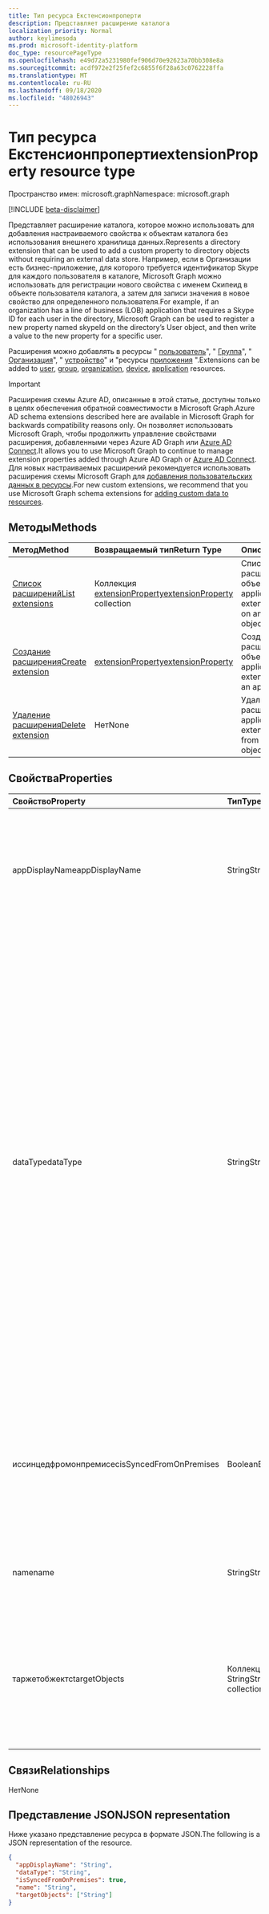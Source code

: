 ```yaml
---
title: Тип ресурса Екстенсионпроперти
description: Представляет расширение каталога
localization_priority: Normal
author: keylimesoda
ms.prod: microsoft-identity-platform
doc_type: resourcePageType
ms.openlocfilehash: e49d72a5231980fef906d70e92623a70bb308e8a
ms.sourcegitcommit: acdf972e2f25fef2c6855f6f28a63c0762228ffa
ms.translationtype: MT
ms.contentlocale: ru-RU
ms.lasthandoff: 09/18/2020
ms.locfileid: "48026943"
---
```

# <a name="extensionproperty-resource-type"></a><span data-ttu-id="bf4ae-103">Тип ресурса Екстенсионпроперти</span><span class="sxs-lookup"><span data-stu-id="bf4ae-103">extensionProperty resource type</span></span>

<span data-ttu-id="bf4ae-104">Пространство имен: microsoft.graph</span><span class="sxs-lookup"><span data-stu-id="bf4ae-104">Namespace: microsoft.graph</span></span>

[!INCLUDE [beta-disclaimer](../../includes/beta-disclaimer.md)]

<span data-ttu-id="bf4ae-105">Представляет расширение каталога, которое можно использовать для добавления настраиваемого свойства к объектам каталога без использования внешнего хранилища данных.</span><span class="sxs-lookup"><span data-stu-id="bf4ae-105">Represents a directory extension that can be used to add a custom property to directory objects without requiring an external data store.</span></span> <span data-ttu-id="bf4ae-106">Например, если в Организации есть бизнес-приложение, для которого требуется идентификатор Skype для каждого пользователя в каталоге, Microsoft Graph можно использовать для регистрации нового свойства с именем Скипеид в объекте пользователя каталога, а затем для записи значения в новое свойство для определенного пользователя.</span><span class="sxs-lookup"><span data-stu-id="bf4ae-106">For example, if an organization has a line of business (LOB) application that requires a Skype ID for each user in the directory, Microsoft Graph can be used to register a new property named skypeId on the directory’s User object, and then write a value to the new property for a specific user.</span></span>

<span data-ttu-id="bf4ae-107">Расширения можно добавлять в ресурсы " [пользователь](user.md)", " [Группа](group.md)", " [Организация](organization.md)", " [устройство](device.md)" и "ресурсы [приложения](application.md) ".</span><span class="sxs-lookup"><span data-stu-id="bf4ae-107">Extensions can be added to [user](user.md), [group](group.md), [organization](organization.md), [device](device.md), [application](application.md) resources.</span></span>

> [!IMPORTANT]
> <span data-ttu-id="bf4ae-108">Расширения схемы Azure AD, описанные в этой статье, доступны только в целях обеспечения обратной совместимости в Microsoft Graph.</span><span class="sxs-lookup"><span data-stu-id="bf4ae-108">Azure AD schema extensions described here are available in Microsoft Graph for backwards compatibility reasons only.</span></span>
> <span data-ttu-id="bf4ae-109">Он позволяет использовать Microsoft Graph, чтобы продолжить управление свойствами расширения, добавленными через Azure AD Graph или [Azure AD Connect](https://docs.microsoft.com/azure/active-directory/hybrid/whatis-azure-ad-connect).</span><span class="sxs-lookup"><span data-stu-id="bf4ae-109">It allows you to use Microsoft Graph to continue to manage extension properties added through Azure AD Graph or [Azure AD Connect](https://docs.microsoft.com/azure/active-directory/hybrid/whatis-azure-ad-connect).</span></span>
> <span data-ttu-id="bf4ae-110">Для новых настраиваемых расширений рекомендуется использовать расширения схемы Microsoft Graph для [добавления пользовательских данных в ресурсы](/graph/extensibility-overview).</span><span class="sxs-lookup"><span data-stu-id="bf4ae-110">For new custom extensions, we recommend that you use Microsoft Graph schema extensions for [adding custom data to resources](/graph/extensibility-overview).</span></span>

## <a name="methods"></a><span data-ttu-id="bf4ae-111">Методы</span><span class="sxs-lookup"><span data-stu-id="bf4ae-111">Methods</span></span>

| <span data-ttu-id="bf4ae-112">Метод</span><span class="sxs-lookup"><span data-stu-id="bf4ae-112">Method</span></span>       | <span data-ttu-id="bf4ae-113">Возвращаемый тип</span><span class="sxs-lookup"><span data-stu-id="bf4ae-113">Return Type</span></span> | <span data-ttu-id="bf4ae-114">Описание</span><span class="sxs-lookup"><span data-stu-id="bf4ae-114">Description</span></span> |
|:-------------|:------------|:------------|
| [<span data-ttu-id="bf4ae-115">Список расширений</span><span class="sxs-lookup"><span data-stu-id="bf4ae-115">List extensions</span></span>](../api/application-list-extensionproperty.md) | <span data-ttu-id="bf4ae-116">Коллекция [extensionProperty](extensionProperty.md)</span><span class="sxs-lookup"><span data-stu-id="bf4ae-116">[extensionProperty](extensionProperty.md) collection</span></span> | <span data-ttu-id="bf4ae-117">Список свойств расширения для объекта application.</span><span class="sxs-lookup"><span data-stu-id="bf4ae-117">List extension properties on an application object.</span></span> |
| [<span data-ttu-id="bf4ae-118">Создание расширения</span><span class="sxs-lookup"><span data-stu-id="bf4ae-118">Create extension</span></span>](../api/application-post-extensionproperty.md) | [<span data-ttu-id="bf4ae-119">extensionProperty</span><span class="sxs-lookup"><span data-stu-id="bf4ae-119">extensionProperty</span></span>](extensionProperty.md) | <span data-ttu-id="bf4ae-120">Создание свойства расширения для объекта application.</span><span class="sxs-lookup"><span data-stu-id="bf4ae-120">Create an extension property on an application object.</span></span> |
| [<span data-ttu-id="bf4ae-121">Удаление расширения</span><span class="sxs-lookup"><span data-stu-id="bf4ae-121">Delete extension</span></span>](../api/application-delete-extensionproperty.md) | <span data-ttu-id="bf4ae-122">Нет</span><span class="sxs-lookup"><span data-stu-id="bf4ae-122">None</span></span> | <span data-ttu-id="bf4ae-123">Удаление свойства расширения объекта application.</span><span class="sxs-lookup"><span data-stu-id="bf4ae-123">Delete an extension property from an application object.</span></span> |

## <a name="properties"></a><span data-ttu-id="bf4ae-124">Свойства</span><span class="sxs-lookup"><span data-stu-id="bf4ae-124">Properties</span></span>

| <span data-ttu-id="bf4ae-125">Свойство</span><span class="sxs-lookup"><span data-stu-id="bf4ae-125">Property</span></span>     | <span data-ttu-id="bf4ae-126">Тип</span><span class="sxs-lookup"><span data-stu-id="bf4ae-126">Type</span></span>        | <span data-ttu-id="bf4ae-127">Описание</span><span class="sxs-lookup"><span data-stu-id="bf4ae-127">Description</span></span> |
|:-------------|:------------|:------------|
|<span data-ttu-id="bf4ae-128">appDisplayName</span><span class="sxs-lookup"><span data-stu-id="bf4ae-128">appDisplayName</span></span>|<span data-ttu-id="bf4ae-129">String</span><span class="sxs-lookup"><span data-stu-id="bf4ae-129">String</span></span>| <span data-ttu-id="bf4ae-130">Отображаемое имя объекта приложения, для которого определено это свойство расширения.</span><span class="sxs-lookup"><span data-stu-id="bf4ae-130">Display name of the application object on which this extension property is defined.</span></span> <span data-ttu-id="bf4ae-131">Только для чтения.</span><span class="sxs-lookup"><span data-stu-id="bf4ae-131">Read-only.</span></span> |
|<span data-ttu-id="bf4ae-132">dataType</span><span class="sxs-lookup"><span data-stu-id="bf4ae-132">dataType</span></span>|<span data-ttu-id="bf4ae-133">String</span><span class="sxs-lookup"><span data-stu-id="bf4ae-133">String</span></span>| <span data-ttu-id="bf4ae-134">Задает тип данных значения, которое может содержать свойство Extension.</span><span class="sxs-lookup"><span data-stu-id="bf4ae-134">Specifies the data type of the value the extension property can hold.</span></span> <span data-ttu-id="bf4ae-135">Поддерживаются следующие значения:</span><span class="sxs-lookup"><span data-stu-id="bf4ae-135">Following values are supported.</span></span> <span data-ttu-id="bf4ae-136">Значение null не допускается.</span><span class="sxs-lookup"><span data-stu-id="bf4ae-136">Not nullable.</span></span> <ul><li><span data-ttu-id="bf4ae-137">`Binary` – 256 байт (максимум)</span><span class="sxs-lookup"><span data-stu-id="bf4ae-137">`Binary` - 256 bytes maximum</span></span></li><li>`Boolean`</li><li><span data-ttu-id="bf4ae-138">`DateTime` -Должен быть указан в формате ISO 8601.</span><span class="sxs-lookup"><span data-stu-id="bf4ae-138">`DateTime` - Must be specified in ISO 8601 format.</span></span> <span data-ttu-id="bf4ae-139">Данные времени будут храниться в формате UTC.</span><span class="sxs-lookup"><span data-stu-id="bf4ae-139">Will be stored in UTC.</span></span></li><li><span data-ttu-id="bf4ae-140">`Integer` — значение 32 — бит.</span><span class="sxs-lookup"><span data-stu-id="bf4ae-140">`Integer` - 32-bit value.</span></span></li><li><span data-ttu-id="bf4ae-141">`LargeInteger` — значение 64 — бит.</span><span class="sxs-lookup"><span data-stu-id="bf4ae-141">`LargeInteger` - 64-bit value.</span></span></li><li><span data-ttu-id="bf4ae-142">`String` – 256 символов максимум</span><span class="sxs-lookup"><span data-stu-id="bf4ae-142">`String` - 256 characters maximum</span></span></li></ul>|
|<span data-ttu-id="bf4ae-143">иссинцедфромонпремисес</span><span class="sxs-lookup"><span data-stu-id="bf4ae-143">isSyncedFromOnPremises</span></span>|<span data-ttu-id="bf4ae-144">Boolean</span><span class="sxs-lookup"><span data-stu-id="bf4ae-144">Boolean</span></span>| <span data-ttu-id="bf4ae-145">Указывает, было ли это свойство расширения сикнед из локального каталога с помощью Azure AD Connect.</span><span class="sxs-lookup"><span data-stu-id="bf4ae-145">Indicates if this extension property was sycned from onpremises directory using Azure AD Connect.</span></span> <span data-ttu-id="bf4ae-146">Только для чтения.</span><span class="sxs-lookup"><span data-stu-id="bf4ae-146">Read-only.</span></span> |
|<span data-ttu-id="bf4ae-147">name</span><span class="sxs-lookup"><span data-stu-id="bf4ae-147">name</span></span>|<span data-ttu-id="bf4ae-148">String</span><span class="sxs-lookup"><span data-stu-id="bf4ae-148">String</span></span>| <span data-ttu-id="bf4ae-149">Имя свойства расширения.</span><span class="sxs-lookup"><span data-stu-id="bf4ae-149">Name of the extension property.</span></span> <span data-ttu-id="bf4ae-150">Значение null не допускается.</span><span class="sxs-lookup"><span data-stu-id="bf4ae-150">Not nullable.</span></span> |
|<span data-ttu-id="bf4ae-151">таржетобжектс</span><span class="sxs-lookup"><span data-stu-id="bf4ae-151">targetObjects</span></span>|<span data-ttu-id="bf4ae-152">Коллекция String</span><span class="sxs-lookup"><span data-stu-id="bf4ae-152">String collection</span></span>| <span data-ttu-id="bf4ae-153">Поддерживаются следующие значения:</span><span class="sxs-lookup"><span data-stu-id="bf4ae-153">Following values are supported.</span></span> <span data-ttu-id="bf4ae-154">Значение null не допускается.</span><span class="sxs-lookup"><span data-stu-id="bf4ae-154">Not nullable.</span></span> <ul><li>`User`</li><li>`Group`</li><li>`Organization`</li><li>`Device`</li><li>`Application`</li></ul>|

## <a name="relationships"></a><span data-ttu-id="bf4ae-155">Связи</span><span class="sxs-lookup"><span data-stu-id="bf4ae-155">Relationships</span></span>

<span data-ttu-id="bf4ae-156">Нет</span><span class="sxs-lookup"><span data-stu-id="bf4ae-156">None</span></span>

## <a name="json-representation"></a><span data-ttu-id="bf4ae-157">Представление JSON</span><span class="sxs-lookup"><span data-stu-id="bf4ae-157">JSON representation</span></span>

<span data-ttu-id="bf4ae-158">Ниже указано представление ресурса в формате JSON.</span><span class="sxs-lookup"><span data-stu-id="bf4ae-158">The following is a JSON representation of the resource.</span></span>

<!-- {
  "blockType": "resource",
  "optionalProperties": [

  ],
  "@odata.type": "microsoft.graph.extensionProperty",
  "baseType": "",
  "keyProperty": "id"
}-->

```json
{
  "appDisplayName": "String",
  "dataType": "String",
  "isSyncedFromOnPremises": true,
  "name": "String",
  "targetObjects": ["String"]
}
```

<!-- uuid: 16cd6b66-4b1a-43a1-adaf-3a886856ed98
2019-02-04 14:57:30 UTC -->
<!-- {
  "type": "#page.annotation",
  "description": "extensionProperty resource",
  "keywords": "",
  "section": "documentation",
  "tocPath": ""
}-->


